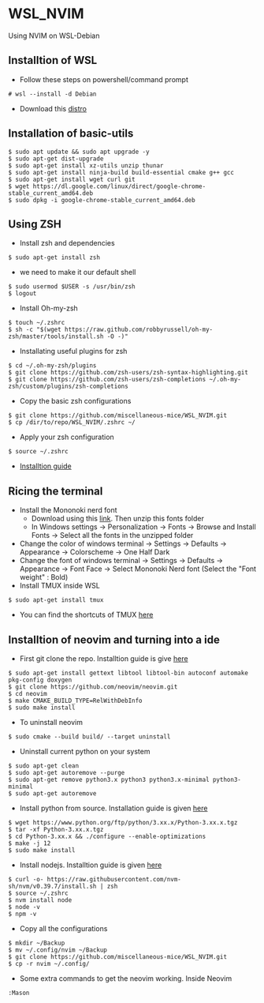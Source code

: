 # WSL_NVIM
Using NVIM on WSL-Debian

## Installtion of WSL
- Follow these steps on powershell/command prompt
```
# wsl --install -d Debian
```
- Download this [distro](https://apps.microsoft.com/detail/9MSVKQC78PK6?hl=en-US&gl=US)

## Installation of basic-utils
```
$ sudo apt update && sudo apt upgrade -y
$ sudo apt-get dist-upgrade
$ sudo apt-get install xz-utils unzip thunar
$ sudo apt-get install ninja-build build-essential cmake g++ gcc
$ sudo apt-get install wget curl git
$ wget https://dl.google.com/linux/direct/google-chrome-stable_current_amd64.deb
$ sudo dpkg -i google-chrome-stable_current_amd64.deb
```

## Using ZSH
- Install zsh and dependencies
```
$ sudo apt-get install zsh
```
- we need to make it our default shell
```
$ sudo usermod $USER -s /usr/bin/zsh
$ logout
```
- Install Oh-my-zsh
```
$ touch ~/.zshrc
$ sh -c "$(wget https://raw.github.com/robbyrussell/oh-my-zsh/master/tools/install.sh -O -)"
```
- Installating useful plugins for zsh
```
$ cd ~/.oh-my-zsh/plugins
$ git clone https://github.com/zsh-users/zsh-syntax-highlighting.git
$ git clone https://github.com/zsh-users/zsh-completions ~/.oh-my-zsh/custom/plugins/zsh-completions
```
- Copy the basic zsh configurations
```
$ git clone https://github.com/miscellaneous-mice/WSL_NVIM.git
$ cp /dir/to/repo/WSL_NVIM/.zshrc ~/
```
- Apply your zsh configuration
```
$ source ~/.zshrc
```
- [Installtion guide](https://computingforgeeks.com/how-to-install-and-configure-zsh-shell-on-linux/?expand_article=1)

## Ricing the terminal
- Install the Mononoki nerd font
  - Download using this [link](https://github.com/ryanoasis/nerd-fonts/releases/download/v3.1.1/Mononoki.zip). Then unzip this fonts folder
  - In Windows settings -> Personalization -> Fonts -> Browse and Install Fonts -> Select all the fonts in the unzipped folder
- Change the color of windows terminal -> Settings -> Defaults -> Appearance -> Colorscheme -> One Half Dark
- Change the font of windows terminal -> Settings -> Defaults -> Appearance -> Font Face -> Select Mononoki Nerd font (Select the "Font weight" : Bold)
- Install TMUX inside WSL
```
$ sudo apt-get install tmux
```
  - You can find the shortcuts of TMUX [here](https://www.redhat.com/sysadmin/introduction-tmux-linux)

## Installtion of neovim and turning into a ide
- First git clone the repo. Installtion guide is give [here](https://github.com/neovim/neovim/blob/master/INSTALL.md#install-from-source)
```
$ sudo apt-get install gettext libtool libtool-bin autoconf automake pkg-config doxygen
$ git clone https://github.com/neovim/neovim.git
$ cd neovim
$ make CMAKE_BUILD_TYPE=RelWithDebInfo
$ sudo make install
```
- To uninstall neovim
```
$ sudo cmake --build build/ --target uninstall
```
- Uninstall current python on your system
```
$ sudo apt-get clean
$ sudo apt-get autoremove --purge
$ sudo apt-get remove python3.x python3 python3.x-minimal python3-minimal
$ sudo apt-get autoremove
```
- Install python from source. Installation guide is given [here](https://itslinuxfoss.com/how-to-install-python-on-debian-12/)
```
$ wget https://www.python.org/ftp/python/3.xx.x/Python-3.xx.x.tgz
$ tar -xf Python-3.xx.x.tgz
$ cd Python-3.xx.x && ./configure --enable-optimizations
$ make -j 12
$ sudo make install
```
- Install nodejs. Installtion guide is given [here](https://www.rosehosting.com/blog/how-to-install-node-js-and-npm-on-debian-11/)
```
$ curl -o- https://raw.githubusercontent.com/nvm-sh/nvm/v0.39.7/install.sh | zsh
$ source ~/.zshrc
$ nvm install node
$ node -v
$ npm -v
```
- Copy all the configurations
```
$ mkdir ~/Backup
$ mv ~/.config/nvim ~/Backup
$ git clone https://github.com/miscellaneous-mice/WSL_NVIM.git
$ cp -r nvim ~/.config/
```
- Some extra commands to get the neovim working. Inside Neovim
```
:Mason
```
